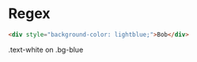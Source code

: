 # Regex

```html
<div style="background-color: lightblue;">Bob</div>
```


<div class="text-white bg-blue mb-2">
  .text-white on .bg-blue
</div>

